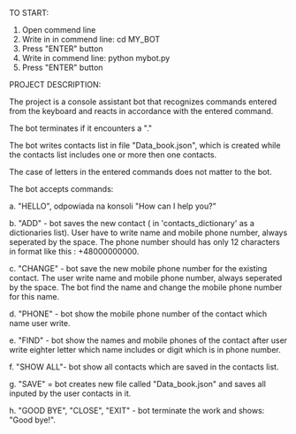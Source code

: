 TO START:

1. Open commend line
2. Write in in commend line: cd MY_BOT
3. Press "ENTER" button
4. Write in commend line: python mybot.py
5. Press "ENTER" button

PROJECT DESCRIPTION:

The project is a console assistant bot that recognizes commands entered from the keyboard and reacts in accordance with the entered command.

The bot terminates if it encounters a "."

The bot writes contacts list in file "Data_book.json", which is created while the contacts list includes one or more then one contacts.

The case of letters in the entered commands does not matter to the bot.

The bot accepts commands:

a. "HELLO", odpowiada na konsoli "How can I help you?"

b. "ADD" - bot saves the new contact ( in 'contacts_dictionary' as a dictionaries list). User have to write name and mobile phone number, always seperated by the space. The phone number should has only 12 characters in format like this : +48000000000.

c. "CHANGE" - bot save the new mobile phone number for the existing contact. The user write name and mobile phone number, always seperated by the space. The bot find the name and change the mobile phone number for this name.

d. "PHONE" - bot show the mobile phone number of the contact which name user write.

e. "FIND" - bot show the names and mobile phones of the contact after user write eighter letter which name includes or digit which is in phone number.

f. "SHOW ALL"- bot show all contacts which are saved in the contacts list.

g. "SAVE" =  bot creates new file called "Data_book.json" and saves all inputed by the user contacts in it.

h. "GOOD BYE", "CLOSE", "EXIT" - bot terminate the work and shows: "Good bye!".
